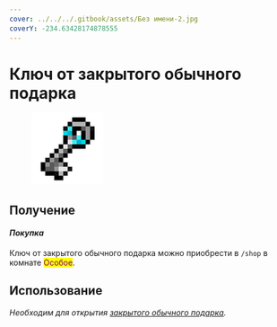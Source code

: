 ```yaml
---
cover: ../../../.gitbook/assets/Без имени-2.jpg
coverY: -234.63428174878555
---
```


# Ключ от закрытого обычного подарка

<figure><img src="../../../.gitbook/assets/common_key_128.png" alt=""><figcaption></figcaption></figure>

## Получение

#### _Покупка_

Ключ от закрытого обычного подарка можно приобрести в `/shop` в комнате <mark style="color:purple;">Особое</mark>.

## Использование

_Необходим для открытия_ [_закрытого обычного подарка_](common\_key.md)_._

